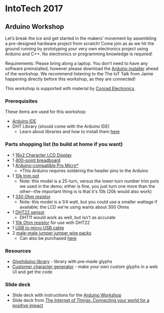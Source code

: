 # IntoTech 2017
## Arduino Workshop
Let’s break the ice and get started in the makers’ movement by assembling a pre-designed hardware project from scratch! Come join as as we hit the ground running by prototyping your very own electronics project using Arduino and C++. No electronics or programming knowledge is required! 

Requirements: Please bring along a laptop. You don’t need to have any software preinstalled, however please download the [Arduino installer](https://www.arduino.cc/en/Main/Software) ahead of the workshop. We recommend listening to the The IoT Talk from Jamie happening directly before this workshop, as they are connected! 

This workshop is supported with material by [Conrad Electronics](https://www.conrad.at/).

### Prerequisites
These items are used for this workshop:
- [Arduino IDE](https://www.arduino.cc/en/Main/Software)
- DHT Library (should come with the Arduino IDE)
  - Learn about libraries and how to install them [here](https://www.arduino.cc/en/Guide/Libraries#toc2)

### Parts shopping list (to build at home if you want)
- 1 [16x2 Character LCD Display](https://vetco.net/products/16x2-character-lcd-display)
- 1 [400-point breadboard](https://vetco.net/products/400-point-breadboard) 
- 1 [Arduino-compatible Pro Micro*](https://vetco.net/products/arduino-compatible-pro-micro) 
  - *This Arduino requires soldering the header pins to the Arduino
- 1 [10k trim pot](https://vetco.net/products/10k-1-2w-25-turn-trim-potentiometer)
  - Note: this model is a 25-turn, versus the lower-turn number trim pots we used in the demo; either is fine, you just turn one more than the other--the important thing is is that it's 10k (20k would also work)
- 1 [330 Ohm resistor](https://vetco.net/products/330-ohm-1-4-watt-resistor)
  - Note: this model is a 1/4 watt, but you could use a smaller wattage if available; the LCD we're using wants about 300 Ohms
- 1 [DHT22 sensor](http://www.mouser.com/ProductDetail/Adafruit/385/?qs=sGAEpiMZZMsMyYRRhGMFNiK6mi%2f0qhAsScidaIcRRdw%3d)
  - DHT11 would work as well, but isn't as accurate
- 1 [10k Ohm resistor](https://vetco.net/products/10k-ohm-1-4-watt-resistor) for use with DHT22
- 1 [USB to micro USB cable](https://vetco.net/products/1-micro-usb-cable-a-usb-to-micro-usb-b) 
- 2 [male-male jumper jumper wire packs](https://vetco.net/products/7-male-male-rainbow-breadboard-jumper-wire-for-arduino-10-pack)
  - Can also be purchased [here](http://www.mouser.co.uk/ProductDetail/MikroElektronika/MIKROE-513/?qs=sGAEpiMZZMuCISx1W3tuzqgZjGmk8QdS)

### Resources
- [Glyphduino library](http://rastating.github.io/Glyphduino/) - library with pre-made glyphs
- [Customer character generator](http://fusion94.org/lcdchargen/) - make your own custom glyphs in a web UI and get the code

### Slide deck
- Slide deck with instructions for the [Arduino Workshop](https://speakerdeck.com/allthedoll/intotech-vienna-2017-arduino-workshop#)
- Slide deck from [The Internet of Things: Connecting your world for a positive impact](https://speakerdeck.com/allthedoll/the-internet-of-things-connecting-your-world-for-a-positive-impact#)

